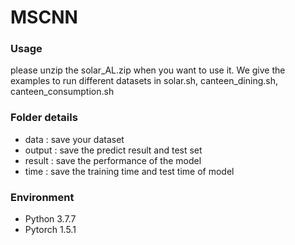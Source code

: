 # MSCNN


### Usage
please unzip the solar_AL.zip when you want to use it.
We give the examples to run different datasets in solar.sh, canteen_dining.sh, canteen_consumption.sh

### Folder details
 * data : save your dataset 
 * output : save the predict result and test set 
 * result : save the performance of the model
 * time : save the training time and test time of model

### Environment 
+ Python 3.7.7
+ Pytorch 1.5.1

